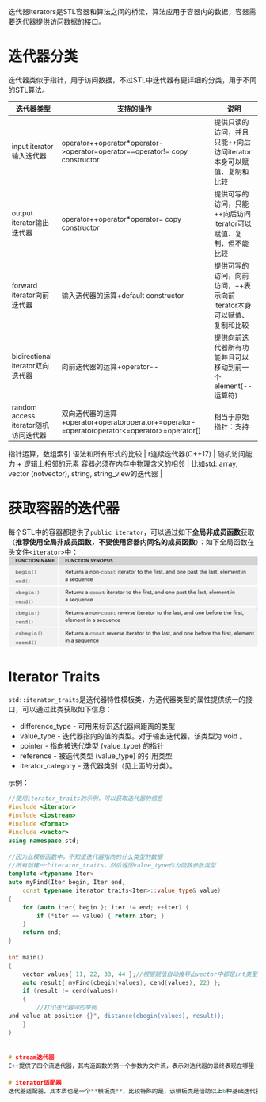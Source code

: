 迭代器iterators是STL容器和算法之间的桥梁，算法应用于容器内的数据，容器需要迭代器提供访问数据的接口。

# 迭代器分类
迭代器类似于指针，用于访问数据，不过STL中迭代器有更详细的分类，用于不同的STL算法。

| **迭代器类型** | **支持的操作** | **说明** |
| --- | --- | --- |
| input iterator输入迭代器 | operator++operator*operator->operator=operator==operator!= copy constructor | 提供只读的访问，并且只能++向后访问iterator本身可以赋值、复制和比较 |
| output iterator输出迭代器 | operator++operator*operator= copy constructor | 提供可写的访问，只能++向后访问iterator可以赋值、复制，但不能比较 |
| forward iterator向前迭代器 | 输入迭代器的运算+default constructor | 提供可写的访问，向前访问，++表示向前iterator本身可以赋值、复制和比较 |
| bidirectional iterator双向迭代器 | 向前迭代器的运算+operator--  | 提供向前迭代器所有功能并且可以移动到前一个element(--运算符) |
| random access iterator随机访问迭代器 | 双向迭代器的运算+operator+operatoroperator+=operator-=operator<operator>operator<=operator>=operator[]  | 相当于原始指针：支持
指针运算，数组索引
语法和所有形式的比较 |
r连续迭代器(C++17) | 随机访问能力 +
逻辑上相邻的元素
容器必须在内存中物理含义的相邻 | 比如std::array, vector (notvector<bool>), string, string_view的迭代器  |


# 获取容器的迭代器
每个STL中的容器都提供了`public iterator`，可以通过如下**全局非成员函数**获取（**推荐使用全局非成员函数，不要使用容器内同名的成员函数**）：如下全局函数在头文件`<iterator>`中：![image.png](.assets/1627055065340-9832e03f-57a7-4711-8862-75ca1a26d51d.png)

# Iterator Traits
`std::iterator_traits`是迭代器特性模板类，为迭代器类型的属性提供统一的接口，可以通过此类获取如下信息：

- difference_type - 可用来标识迭代器间距离的类型
- value_type - 迭代器指向的值的类型。对于输出迭代器，该类型为 void 。
- pointer - 指向被迭代类型 (value_type) 的指针
- reference - 被迭代类型 (value_type) 的引用类型
- iterator_category - 迭代器类别（见上面的分类）。



示例：
```cpp
//使用iterator_traits的示例，可以获取迭代器的信息
#include <iterator>
#include <iostream>
#include <format>
#include <vector>
using namespace std;

//因为此模板函数中，不知道迭代器指向的什么类型的数据
//所有创建一个iterator_traits，然后返回value_type作为函数参数类型
template <typename Iter>
auto myFind(Iter begin, Iter end,
	const typename iterator_traits<Iter>::value_type& value)
{
	for (auto iter{ begin }; iter != end; ++iter) {
		if (*iter == value) { return iter; }
	}
	return end;
}

int main()
{
	vector values{ 11, 22, 33, 44 };//根据赋值自动推导出vector中都是int类型数据
	auto result{ myFind(cbegin(values), cend(values), 22) };
	if (result != cend(values))
	{
		//打印迭代器间的举例
und value at position {}", distance(cbegin(values), result));
	}
}


# stream迭代器
C++提供了四个流迭代器，其构造函数的第一个参数为文件流，表示对迭代器的最终表现在哪里![image.png](https://cdn.nlark.com/yuque/0/2021/png/690827/1627056978403-2a2bc3ec-f181-456c-abec-fa7096e852c9.png)

# iterator适配器
迭代器适配器，其本质也是一个**模板类**，比较特殊的是，该模板类是借助以上6种基础迭代器实现的。换句话说，**迭代器适配器模板类的内部实现，是通过对以上6种基础迭代器拥有的成员方法进行整合、修改，甚至为了实现某些功能还会添加一些新的成员方法**。迭代器适配器仍属于迭代器，可以理解为是基础迭代器的“翻新版”或者“升级版”。![image.png](https://cdn.nlark.com/yuque/0/2021/png/690827/1627057379328-9ab6c565-1a59-438e-a279-16ef694c1516.png)

